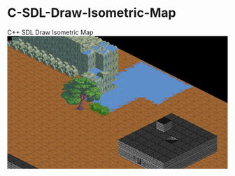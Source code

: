 # C-SDL-Draw-Isometric-Map
C++ SDL Draw Isometric Map
![Alt text](https://github.com/youssefmyh/C-SDL-Draw-Isometric-Map/blob/master/screen.jpg)
